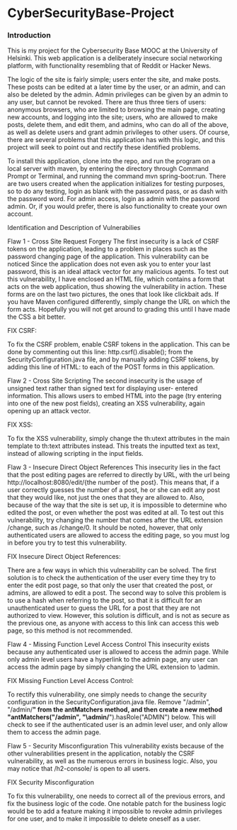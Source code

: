 # CyberSecurityBase-Project

### Introduction

This is my project for the Cybersecurity Base MOOC at the University of Helsinki. This web application is a deliberately insecure social networking platform, with functionality resembling that of Reddit or Hacker News. 

The logic of the site is fairly simple; users enter the site, and make posts. These posts can be edited at a later time by the user, or an admin, and can also be deleted by the admin. Admin privileges can be given by an admin to any user, but cannot be revoked. There are thus three tiers of users: anonymous browsers, who are limited to browsing the main page, creating new accounts, and logging into the site; users, who are allowed to make posts, delete them, and edit them, and admins, who can do all of the above, as well as delete users and grant admin privileges to other users. Of course, there are several problems that this application has with this logic, and this project will seek to point out and rectify these identified problems. 

To install this application, clone into the repo, and run the program on a local server with maven, by entering the directory through Command Prompt or Terminal, and running the command mvn spring-boot:run. There are two users created when the application initializes for testing purposes, so to do any testing, login as blank with the password pass, or as dash with the password word. For admin access, login as admin with the password admin. Or, if you would prefer, there is also functionality to create your own account.

Identification and Description of Vulnerabilies

Flaw 1 -
Cross Site Request Forgery The first insecurity is a lack of CSRF tokens on the application, leading to a problem in places such as the password changing page of the application. This vulnerability can be noticed Since the application does not even ask you to enter your last password, this is an ideal attack vector for any malicious agents. To test out this vulnerability, I have enclosed an HTML file, which contains a form that acts on the web application, thus showing the vulnerability in action. These forms are on the last two pictures, the ones that look like clickbait ads. If you have Maven configured differently, simply change the URL on which the form acts. Hopefully you will not get around to grading this until I have made the CSS a bit better.

FIX CSRF:

To fix the CSRF problem, enable CSRF tokens in the application. This can be done by commenting out this line: http.csrf().disable(); from the SecurityConfiguration.java file, and by manually adding CSRF tokens, by adding this line of HTML: <input type="hidden" name="${_csrf.parameterName}" value="${_csrf.token}"/> to each of the POST forms in this application.

Flaw 2 -
Cross Site Scripting The second insecurity is the usage of unsigned text rather than signed text for displaying user- entered information. This allows users to embed HTML into the page (try entering <script> alert("Hello World"); </script> into one of the new post fields), creating an XSS vulnerability, again opening up an attack vector.

FIX XSS:

To fix the XSS vulnerability, simply change the th:utext attributes in the main template to th:text attributes instead. This treats the inputted text as text, instead of allowing scripting in the input fields.

Flaw 3 -
Insecure Direct Object References This insecurity lies in the fact that the post editing pages are referred to directly by URL, with the url being http://localhost:8080/edit/{the number of the post}. This means that, if a user correctly guesses the number of a post, he or she can edit any post that they would like, not just the ones that they are allowed to. Also, because of the way that the site is set up, it is impossible to determine who edited the post, or even whether the post was edited at all. To test out this vulnerability, try changing the number that comes after the URL extension /change, such as /change/0. It should be noted, however, that only authenticated users are allowed to access the editing page, so you must log in before you try to test this vulnerability.

FIX Insecure Direct Object References:

There are a few ways in which this vulnerability can be solved. The first solution is to check the authentication of the user every time they try to enter the edit post page, so that only the user that created the post, or admins, are allowed to edit a post. The second way to solve this problem is to use a hash when referring to the post, so that it is difficult for an unauthenticated user to guess the URL for a post that they are not authorized to view. However, this solution is difficult, and is not as secure as the previous one, as anyone with access to this link can access this web page, so this method is not recommended.

Flaw 4 -
Missing Function Level Access Control This insecurity exists because any authenticated user is allowed to access the admin page. While only admin level users have a hyperlink to the admin page, any user can access the admin page by simply changing the URL extension to \admin.

FIX Missing Function Level Access Control:

To rectify this vulnerability, one simply needs to change the security configuration in the SecurityConfiguration.java file. Remove "/admin", "/admin/**" from the antMatchers method, and then create a new method "antMatchers("/admin", "\admin/**").hasRole("ADMIN") below. This will check to see if the authenticated user is an admin level user, and only allow them to access the admin page.

Flaw 5 -
Security Misconfiguration This vulnerability exists because of the other vulnerabilities present in the application, notably the CSRF vulnerability, as well as the numerous errors in business logic. Also, you may notice that /h2-console/ is open to all users.

FIX Security Misconfiguration

To fix this vulnerability, one needs to correct all of the previous errors, and fix the business logic of the code. One notable patch for the business logic would be to add a feature making it impossible to revoke admin privileges for one user, and to make it impossible to delete oneself as a user.

